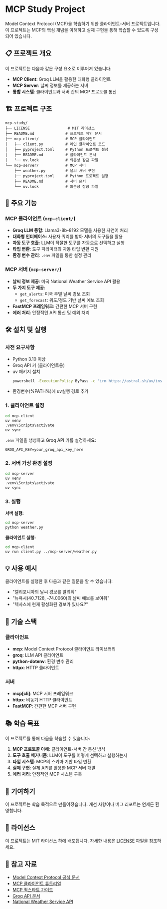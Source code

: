 # MCP Study Project

Model Context Protocol (MCP)을 학습하기 위한 클라이언트-서버 프로젝트입니다. 이 프로젝트는 MCP의 핵심 개념을 이해하고 실제 구현을 통해 학습할 수 있도록 구성되어 있습니다.

## 📋 프로젝트 개요

이 프로젝트는 다음과 같은 구성 요소로 이루어져 있습니다:

- **MCP Client**: Groq LLM을 활용한 대화형 클라이언트
- **MCP Server**: 날씨 정보를 제공하는 서버
- **통합 시스템**: 클라이언트와 서버 간의 MCP 프로토콜 통신

## 🏗️ 프로젝트 구조

```
mcp-study/
├── LICENSE                 # MIT 라이선스
├── README.md              # 프로젝트 메인 문서
├── mcp-client/            # MCP 클라이언트
│   ├── client.py          # 메인 클라이언트 코드
│   ├── pyproject.toml     # Python 프로젝트 설정
│   ├── README.md          # 클라이언트 문서
│   └── uv.lock            # 의존성 잠금 파일
└── mcp-server/            # MCP 서버
    ├── weather.py         # 날씨 서버 구현
    ├── pyproject.toml     # Python 프로젝트 설정
    ├── README.md          # 서버 문서
    └── uv.lock            # 의존성 잠금 파일
```

## 🚀 주요 기능

### MCP 클라이언트 (`mcp-client/`)

- **Groq LLM 통합**: Llama3-8b-8192 모델을 사용한 자연어 처리
- **대화형 인터페이스**: 사용자 쿼리를 받아 서버의 도구들을 활용
- **자동 도구 호출**: LLM이 적절한 도구를 자동으로 선택하고 실행
- **타입 변환**: 도구 파라미터의 자동 타입 변환 지원
- **환경 변수 관리**: `.env` 파일을 통한 설정 관리

### MCP 서버 (`mcp-server/`)

- **날씨 정보 제공**: 미국 National Weather Service API 활용
- **두 가지 도구 제공**:
  - `get_alerts`: 미국 주별 날씨 경보 조회
  - `get_forecast`: 위도/경도 기반 날씨 예보 조회
- **FastMCP 프레임워크**: 간편한 MCP 서버 구현
- **에러 처리**: 안정적인 API 통신 및 예외 처리

## 🛠️ 설치 및 실행

### 사전 요구사항

- Python 3.10 이상
- Groq API 키 (클라이언트용)
- uv 패키지 설치
    ```bash
    powershell -ExecutionPolicy ByPass -c "irm https://astral.sh/uv/install.ps1 | iex"
    ```
- 환경변수(%PATH%)에 uv실행 경로 추가

### 1. 클라이언트 설정

```bash
cd mcp-client
uv venv
.venv\Scripts\activate
uv sync
```

`.env` 파일을 생성하고 Groq API 키를 설정하세요:

```env
GROQ_API_KEY=your_groq_api_key_here
```

### 2. 서버 가상 환경 설정

```bash
cd mcp-server
uv venv
.venv\Scripts\activate
uv sync
```

### 3. 실행

**서버 실행:**
```bash
cd mcp-server
python weather.py
```

**클라이언트 실행:**
```bash
cd mcp-client
uv run client.py ../mcp-server/weather.py
```

## 💡 사용 예시

클라이언트를 실행한 후 다음과 같은 질문을 할 수 있습니다:

- "캘리포니아의 날씨 경보를 알려줘"
- "뉴욕시(40.7128, -74.0060)의 날씨 예보를 보여줘"
- "텍사스에 현재 활성화된 경보가 있나요?"

## 🔧 기술 스택

### 클라이언트
- **mcp**: Model Context Protocol 클라이언트 라이브러리
- **groq**: LLM API 클라이언트
- **python-dotenv**: 환경 변수 관리
- **httpx**: HTTP 클라이언트

### 서버
- **mcp[cli]**: MCP 서버 프레임워크
- **httpx**: 비동기 HTTP 클라이언트
- **FastMCP**: 간편한 MCP 서버 구현

## 📚 학습 목표

이 프로젝트를 통해 다음을 학습할 수 있습니다:

1. **MCP 프로토콜 이해**: 클라이언트-서버 간 통신 방식
2. **도구 호출 메커니즘**: LLM이 도구를 어떻게 선택하고 실행하는지
3. **타입 시스템**: MCP의 스키마 기반 타입 변환
4. **실제 구현**: 실제 API를 활용한 MCP 서버 개발
5. **에러 처리**: 안정적인 MCP 시스템 구축

## 🤝 기여하기

이 프로젝트는 학습 목적으로 만들어졌습니다. 개선 사항이나 버그 리포트는 언제든 환영합니다.

## 📄 라이선스

이 프로젝트는 MIT 라이선스 하에 배포됩니다. 자세한 내용은 [LICENSE](LICENSE) 파일을 참조하세요.

## 🔗 참고 자료

- [Model Context Protocol 공식 문서](https://modelcontextprotocol.io/)
- [MCP 클라이언트 튜토리얼](https://modelcontextprotocol.io/tutorials/building-a-client)
- [MCP 퀵스타트 가이드](https://modelcontextprotocol.io/quickstart)
- [Groq API 문서](https://console.groq.com/docs)
- [National Weather Service API](https://www.weather.gov/documentation/services-web-api)